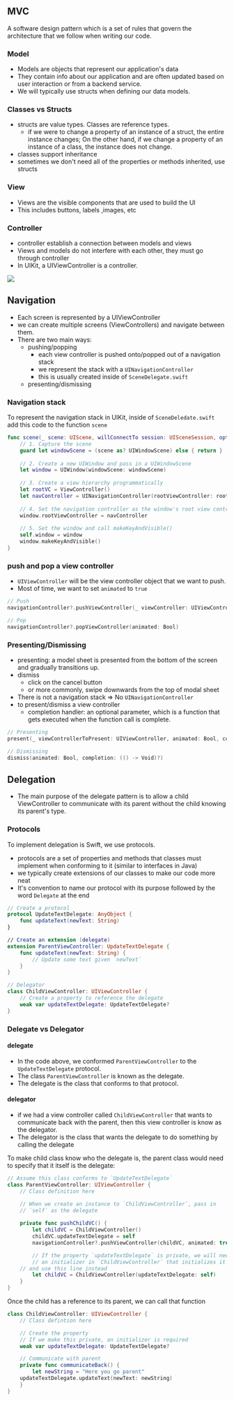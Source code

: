 ## MVC

A software design pattern which is a set of rules that govern the architecture that we follow when writing our code.

### Model
- Models are objects that represent our application's data
- They contain info about our application and are often updated based on user interaction or from a backend service.
- We will typically use structs when defining our data models.

### Classes vs Structs
- structs are value types. Classes are reference types.
	- if we were to change a property of an instance of a struct, the entire instance changes; On the other hand, if we change a property of an instance of a class, the instance does not change.
- classes support inheritance
- sometimes we don't need all of the properties or methods inherited, use structs

### View
- Views are the visible components that are used to build the UI
- This includes buttons, labels ,images, etc

### Controller
- controller establish a connection between models and views
- Views and models do not interfere with each other, they must go through controller
- In UIKit, a UIViewController is a controller.


![](https://ios-course.cornellappdev.com/~gitbook/image?url=https%3A%2F%2F1509678725-files.gitbook.io%2F%7E%2Ffiles%2Fv0%2Fb%2Fgitbook-x-prod.appspot.com%2Fo%2Fspaces%252F-Lwk7443W4ukbAF9S07e%252Fuploads%252FgEstFBqw6w7EtFnC3YSn%252FUntitled.png%3Falt%3Dmedia%26token%3Dd66a7a20-cfd2-48eb-bb86-27502f3542f3&width=768&dpr=4&quality=100&sign=9a31a87b&sv=1)

## Navigation
- Each screen is represented by a UIViewController
- we can create multiple screens (ViewControllers) and navigate between them.
- There are two main ways:
	- pushing/popping
		- each view controller is pushed onto/popped out of a navigation stack
		- we represent the stack with a `UINavigationController`
		- this is usually created inside of `SceneDelegate.swift`
	- presenting/dismissing
### Navigation stack
To represent the navigation stack in UIKit, inside of `SceneDeledate.swift` add this code to the function `scene`
```swift
func scene(_ scene: UIScene, willConnectTo session: UISceneSession, options connectionOptions: UIScene.ConnectionOptions) {
    // 1. Capture the scene
    guard let windowScene = (scene as? UIWindowScene) else { return }
    
    // 2. Create a new UIWindow and pass in a UIWindowScene
    let window = UIWindow(windowScene: windowScene)
    
    // 3. Create a view hierarchy programmatically
    let rootVC = ViewController()
    let navController = UINavigationController(rootViewController: rootVC)
    
    // 4. Set the navigation controller as the window's root view controller
    window.rootViewController = navController
    
    // 5. Set the window and call makeKeyAndVisible()
    self.window = window
    window.makeKeyAndVisible()
}
```

### push and pop a view controller

-  `UIViewController` will be the view controller object that we want to push.
-  Most of time, we want to set `animated` to `true`

```swift
// Push
navigationController?.pushViewController(_ viewController: UIViewController, animated: Bool)

// Pop
navigationController?.popViewController(animated: Bool)
```


### Presenting/Dismissing
- presenting: a model sheet is presented from the bottom of the screen and gradually transitions up.
- dismiss
	- click on the cancel button 
	- or more commonly, swipe downwards from the top of modal sheet
- There is not a navigation stack => No `UINavigationController`
- to present/dismiss a view controller
	- completion handler: an optional parameter, which is a function that gets executed when the function call is complete.
```swift
// Presenting
present(_ viewControllerToPresent: UIViewController, animated: Bool, completion: (() -> Void)?)

// Dismissing
dismiss(animated: Bool, completion: (() -> Void)?)
```


## Delegation
- The main purpose of the delegate pattern is to allow a child ViewController to communicate with its parent without the child knowing its parent's type.
### Protocols
To implement delegation is Swift, we use protocols.
- protocols are a set of properties and methods that classes must implement when conforming to it (similar to interfaces in Java)
- we typically create extensions of our classes to make our code more neat
- It's convention to name our protocol with its purpose followed by the word `Delegate` at the end

```swift
// Create a protocol
protocol UpdateTextDelegate: AnyObject {
	func updateText(newText: String)									
}

// Create an extension (delegate)
extension ParentViewController: UpdateTextDelegate {
	func updateText(newText: String) {
		// Update some text given `newText`
	}												
}

// Delegator
class ChildViewController: UIViewController {
	// Create a property to reference the delegate
	weak var updateTextDelegate: UpdateTextDelegate?										 
}
```

### Delegate vs Delegator
#### delegate
- In the code above, we conformed `ParentViewController` to the `UpdateTextDelegate` protocol.
- The class `ParentViewController` is known as the delegate.
- The delegate is the class that conforms to that protocol.
#### delegator
- if we had a view controller called `ChildViewController` that wants to communicate back with the parent, then this view controller is know as the delegator.
- The delegator is the class that wants the delegate to do something by calling the delegate

To make child class know who the delegate is, the parent class would need to specify that it itself is the delegate:
```swift
// Assume this class conforms to `UpdateTextDelegate`
class ParentViewController: UIViewController {
    // Class definition here

    // When we create an instance to `ChildViewController`, pass in
    // `self` as the delegate
    
    private func pushChildVC() {
        let childVC = ChildViewController()
        childVC.updateTextDelegate = self
        navigationController?.pushViewController(childVC, animated: true)

        // If the property `updateTextDelegate` is private, we will need
        // an initializer in `ChildViewController` that initializes it
	// and use this line instead
        let childVC = ChildViewController(updateTextDelegate: self)
    }
}
```

Once the child has a reference to its parent, we can call that function
```swift
class ChildViewController: UIViewController {
	// Class defintion here

	// Create the property
	// If we make this private, an initializer is required
	weak var updateTextDelegate: UpdateTextDelegate?

	// Communicate with parent
	private func communicateBack() {
		let newString = "Here you go parent"
	updateTextDelegate.updateText(newText: newString)
	}
}
```
